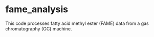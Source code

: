 # fame_analysis
This code processes fatty acid methyl ester (FAME) data from a gas chromatography (GC) machine.  
